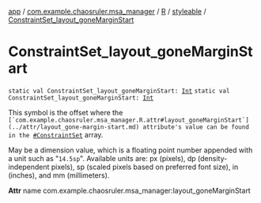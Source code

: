[app](../../../index.md) / [com.example.chaosruler.msa_manager](../../index.md) / [R](../index.md) / [styleable](index.md) / [ConstraintSet_layout_goneMarginStart](.)

# ConstraintSet_layout_goneMarginStart

`static val ConstraintSet_layout_goneMarginStart: `[`Int`](https://kotlinlang.org/api/latest/jvm/stdlib/kotlin/-int/index.html)
`static val ConstraintSet_layout_goneMarginStart: `[`Int`](https://kotlinlang.org/api/latest/jvm/stdlib/kotlin/-int/index.html)

This symbol is the offset where the ``[`com.example.chaosruler.msa_manager.R.attr#layout_goneMarginStart`](../attr/layout_gone-margin-start.md) attribute's value can be found in the ``[`#ConstraintSet`](-constraint-set.md) array.

May be a dimension value, which is a floating point number appended with a unit such as "`14.5sp`". Available units are: px (pixels), dp (density-independent pixels), sp (scaled pixels based on preferred font size), in (inches), and mm (millimeters).

**Attr**
name com.example.chaosruler.msa_manager:layout_goneMarginStart

